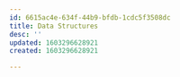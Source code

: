 ```yaml
---
id: 6615ac4e-634f-44b9-bfdb-1cdc5f3508dc
title: Data Structures
desc: ''
updated: 1603296628921
created: 1603296628921

---
```


